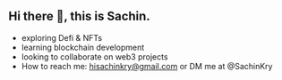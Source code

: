 ## Hi there 👋, this is Sachin.

- exploring Defi & NFTs
- learning blockchain development
- looking to collaborate on web3 projects
- How to reach me: hisachinkry@gmail.com or DM me at @SachinKry
